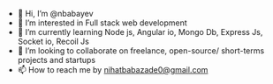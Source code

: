 - 👋 Hi, I’m @nbabayev
- 👀 I’m interested in Full stack web development
- 🌱 I’m currently learning Node js, Angular io, Mongo Db, Express Js, Socket io, Recoil Js
- 💞️ I’m looking to collaborate on freelance, open-source/ short-terms projects and startups
- 📫 How to reach me by nihatbabazade0@gmail.com

<!---
nbabayev/nbabayev is a ✨ special ✨ repository because its `README.md` (this file) appears on your GitHub profile.
You can click the Preview link to take a look at your changes.
--->
